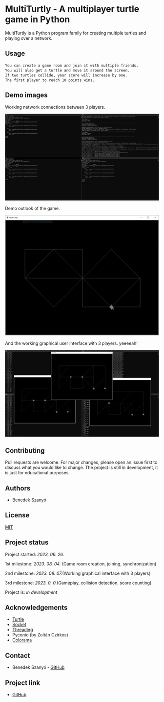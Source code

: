 # MultiTurtly - A multiplayer turtle game in Python

MultiTurtly is a Python program family for creating multiple turtles and playing over a network.

## Usage

```
You can create a game room and join it with multiple friends. 
You will also get a turtle and move it around the screen. 
If two turtles collide, your score will increase by one. 
The first player to reach 10 points wins.
```

## Demo images

Working network connections between 3 players.

![Demo image 1](merch/Demo01.PNG)

Demo outlook of the game.

![Demo image 2](merch/Demo02.PNG)

And the working graphical user interface with 3 players. yeeeeah!

![Demo image 3](merch/Demo03.PNG)


## Contributing
Pull requests are welcome. For major changes, please open an issue first to discuss what you would like to change.
The project is still in development, it is just for educational purposes.

## Authors
* Benedek Szanyó

## License
[MIT](https://choosealicense.com/licenses/mit/)

## Project status

Project started: _2023. 06. 26._

1st milestone: _2023. 08. 04._ (Game room creation, joining, synchronization)

2nd milestone: _2023. 08. 07._(Working graphical interface with 3 players)

3rd milestone: _2023. 0. 0._(Gameplay, collision detection, score counting)

Project is: _in development_

## Acknowledgements
* [Turtle](https://docs.python.org/3/library/turtle.html)
* [Socket](https://docs.python.org/3/library/socket.html)
* [Threading](https://docs.python.org/3/library/threading.html)
* Pyconio (by Zoltán Czirkos)
* [Colorama](https://pypi.org/project/colorama/)

## Contact
* Benedek Szanyó - [GitHub](https://github.com/szanyo)

## Project link
* [GitHub](https://github.com/szanyo/MultiTurtly)